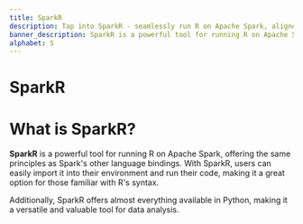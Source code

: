 ```yaml
---
title: SparkR
description: Tap into SparkR - seamlessly run R on Apache Spark, aligned with Spark's language bindings. Import and execute code effortlessly—an ideal choice for R-savvy users.
banner_description: SparkR is a powerful tool for running R on Apache Spark, offering the same principles as Spark's other language bindings. With SparkR, users can easily import it into their environment and run their code, making it a great option for those familiar with R's syntax.
alphabet: S
---
```


# SparkR

# What is SparkR?

**SparkR** is a powerful tool for running R on Apache Spark, offering the same principles as Spark's other language bindings. With SparkR, users can easily import it into their environment and run their code, making it a great option for those familiar with R's syntax.

Additionally, SparkR offers almost everything available in Python, making it a versatile and valuable tool for data analysis.
